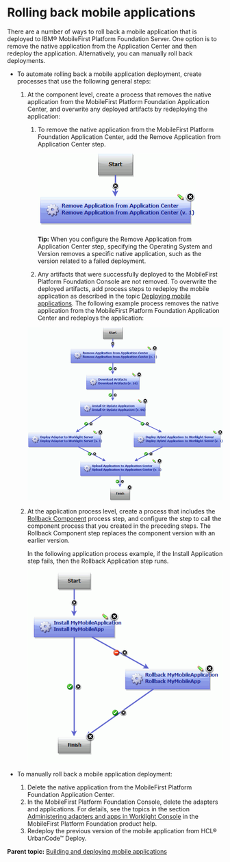 # Rolling back mobile applications

There are a number of ways to roll back a mobile application that is deployed to IBM® MobileFirst Platform Foundation Server. One option is to remove the native application from the Application Center and then redeploy the application. Alternatively, you can manually roll back deployments.

-   To automate rolling back a mobile application deployment, create processes that use the following general steps:
    1.  At the component level, create a process that removes the native application from the MobileFirst Platform Foundation Application Center, and overwrite any deployed artifacts by redeploying the application:

        1.  To remove the native application from the MobileFirst Platform Foundation Application Center, add the Remove Application from Application Center step.

            ![This process includes the single step Remove Application from Application Center.](../images/remove_app.gif)

            **Tip:** When you configure the Remove Application from Application Center step, specifying the Operating System and Version removes a specific native application, such as the version related to a failed deployment.

        2.  Any artifacts that were successfully deployed to the MobileFirst Platform Foundation Console are not removed. To overwrite the deployed artifacts, add process steps to redeploy the mobile application as described in the topic [Deploying mobile applications](plugins_worklight_deploy.md).
        The following example process removes the native application from the MobileFirst Platform Foundation Application Center and redeploys the application:

        ![An example process that removes the native application from the MobileFirst Platform Foundation Application Center and redeploys the application.](../images/rollback_comp.gif)

    2.  At the application process level, create a process that includes the [Rollback Component](app_processsteps_rollback.md) process step, and configure the step to call the component process that you created in the preceding steps. The Rollback Component step replaces the component version with an earlier version.

        In the following application process example, if the Install Application step fails, then the Rollback Application step runs.

        ![In this process example, if the Install Application step fails, then the Rollback Application step runs.](../images/rollback.gif)

-   To manually roll back a mobile application deployment:
    1.  Delete the native application from the MobileFirst Platform Foundation Application Center.
    2.  In the MobileFirst Platform Foundation Console, delete the adapters and applications. For details, see the topics in the section [Administering adapters and apps in Worklight Console](http://www-01.ibm.com/support/knowledgecenter/SSZH4A_6.1.0/com.ibm.worklight.deploy.doc/devref/t_working_with_the_ibm_worklight1.html) in the MobileFirst Platform Foundation product help.
    3.  Redeploy the previous version of the mobile application from HCL® UrbanCode™ Deploy.

**Parent topic:** [Building and deploying mobile applications](../topics/plugins_worklight_buildanddeploy.md)

